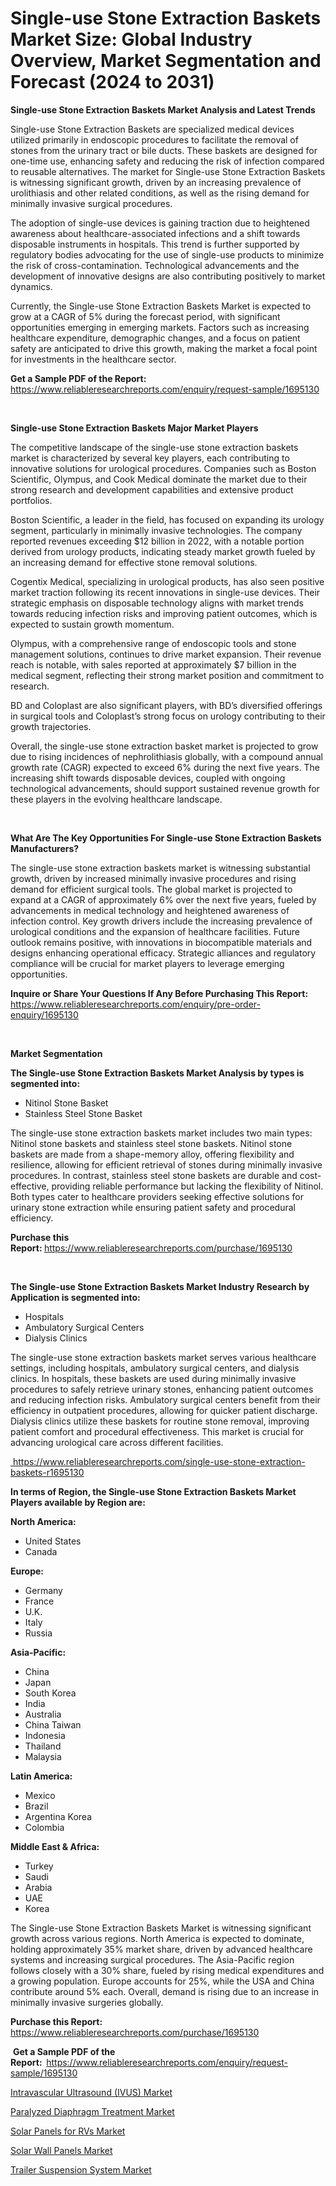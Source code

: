 <p><h1>Single-use Stone Extraction Baskets Market Size: Global Industry Overview, Market Segmentation and Forecast (2024 to 2031)</h1></p><p><strong>Single-use Stone Extraction Baskets Market Analysis and Latest Trends</strong></p>
<p><p>Single-use Stone Extraction Baskets are specialized medical devices utilized primarily in endoscopic procedures to facilitate the removal of stones from the urinary tract or bile ducts. These baskets are designed for one-time use, enhancing safety and reducing the risk of infection compared to reusable alternatives. The market for Single-use Stone Extraction Baskets is witnessing significant growth, driven by an increasing prevalence of urolithiasis and other related conditions, as well as the rising demand for minimally invasive surgical procedures.</p><p>The adoption of single-use devices is gaining traction due to heightened awareness about healthcare-associated infections and a shift towards disposable instruments in hospitals. This trend is further supported by regulatory bodies advocating for the use of single-use products to minimize the risk of cross-contamination. Technological advancements and the development of innovative designs are also contributing positively to market dynamics.</p><p>Currently, the Single-use Stone Extraction Baskets Market is expected to grow at a CAGR of 5% during the forecast period, with significant opportunities emerging in emerging markets. Factors such as increasing healthcare expenditure, demographic changes, and a focus on patient safety are anticipated to drive this growth, making the market a focal point for investments in the healthcare sector.</p></p>
<p><strong>Get a Sample PDF of the Report:&nbsp;</strong> <a href="https://www.reliableresearchreports.com/enquiry/request-sample/1695130?utm_campaign=38&utm_medium=2&utm_source=Github&utm_content=ia&utm_term=07102024&utm_id=single-use-stone-extraction-baskets">https://www.reliableresearchreports.com/enquiry/request-sample/1695130</a></p>
<p>&nbsp;</p>
<p><strong>Single-use Stone Extraction Baskets Major Market Players</strong></p>
<p><p>The competitive landscape of the single-use stone extraction baskets market is characterized by several key players, each contributing to innovative solutions for urological procedures. Companies such as Boston Scientific, Olympus, and Cook Medical dominate the market due to their strong research and development capabilities and extensive product portfolios.</p><p>Boston Scientific, a leader in the field, has focused on expanding its urology segment, particularly in minimally invasive technologies. The company reported revenues exceeding $12 billion in 2022, with a notable portion derived from urology products, indicating steady market growth fueled by an increasing demand for effective stone removal solutions.</p><p>Cogentix Medical, specializing in urological products, has also seen positive market traction following its recent innovations in single-use devices. Their strategic emphasis on disposable technology aligns with market trends towards reducing infection risks and improving patient outcomes, which is expected to sustain growth momentum.</p><p>Olympus, with a comprehensive range of endoscopic tools and stone management solutions, continues to drive market expansion. Their revenue reach is notable, with sales reported at approximately $7 billion in the medical segment, reflecting their strong market position and commitment to research.</p><p>BD and Coloplast are also significant players, with BD’s diversified offerings in surgical tools and Coloplast’s strong focus on urology contributing to their growth trajectories. </p><p>Overall, the single-use stone extraction basket market is projected to grow due to rising incidences of nephrolithiasis globally, with a compound annual growth rate (CAGR) expected to exceed 6% during the next five years. The increasing shift towards disposable devices, coupled with ongoing technological advancements, should support sustained revenue growth for these players in the evolving healthcare landscape.</p></p>
<p>&nbsp;</p>
<p><strong>What Are The Key Opportunities For Single-use Stone Extraction Baskets Manufacturers?</strong></p>
<p><p>The single-use stone extraction baskets market is witnessing substantial growth, driven by increased minimally invasive procedures and rising demand for efficient surgical tools. The global market is projected to expand at a CAGR of approximately 6% over the next five years, fueled by advancements in medical technology and heightened awareness of infection control. Key growth drivers include the increasing prevalence of urological conditions and the expansion of healthcare facilities. Future outlook remains positive, with innovations in biocompatible materials and designs enhancing operational efficacy. Strategic alliances and regulatory compliance will be crucial for market players to leverage emerging opportunities.</p></p>
<p><strong>Inquire or Share Your Questions If Any Before Purchasing This Report:</strong> <a href="https://www.reliableresearchreports.com/enquiry/pre-order-enquiry/1695130?utm_campaign=38&utm_medium=2&utm_source=Github&utm_content=ia&utm_term=07102024&utm_id=single-use-stone-extraction-baskets">https://www.reliableresearchreports.com/enquiry/pre-order-enquiry/1695130</a></p>
<p>&nbsp;</p>
<p><strong>Market Segmentation</strong></p>
<p><strong>The Single-use Stone Extraction Baskets Market Analysis by types is segmented into:</strong></p>
<p><ul><li>Nitinol Stone Basket</li><li>Stainless Steel Stone Basket</li></ul></p>
<p><p>The single-use stone extraction baskets market includes two main types: Nitinol stone baskets and stainless steel stone baskets. Nitinol stone baskets are made from a shape-memory alloy, offering flexibility and resilience, allowing for efficient retrieval of stones during minimally invasive procedures. In contrast, stainless steel stone baskets are durable and cost-effective, providing reliable performance but lacking the flexibility of Nitinol. Both types cater to healthcare providers seeking effective solutions for urinary stone extraction while ensuring patient safety and procedural efficiency.</p></p>
<p><strong>Purchase this Report:&nbsp;</strong><a href="https://www.reliableresearchreports.com/purchase/1695130?utm_campaign=38&utm_medium=2&utm_source=Github&utm_content=ia&utm_term=07102024&utm_id=single-use-stone-extraction-baskets">https://www.reliableresearchreports.com/purchase/1695130</a></p>
<p>&nbsp;</p>
<p><strong>The Single-use Stone Extraction Baskets Market Industry Research by Application is segmented into:</strong></p>
<p><ul><li>Hospitals</li><li>Ambulatory Surgical Centers</li><li>Dialysis Clinics</li></ul></p>
<p><p>The single-use stone extraction baskets market serves various healthcare settings, including hospitals, ambulatory surgical centers, and dialysis clinics. In hospitals, these baskets are used during minimally invasive procedures to safely retrieve urinary stones, enhancing patient outcomes and reducing infection risks. Ambulatory surgical centers benefit from their efficiency in outpatient procedures, allowing for quicker patient discharge. Dialysis clinics utilize these baskets for routine stone removal, improving patient comfort and procedural effectiveness. This market is crucial for advancing urological care across different facilities.</p></p>
<p><a href="https://www.reliableresearchreports.com/single-use-stone-extraction-baskets-r1695130?utm_campaign=38&utm_medium=2&utm_source=Github&utm_content=ia&utm_term=07102024&utm_id=single-use-stone-extraction-baskets">&nbsp;https://www.reliableresearchreports.com/single-use-stone-extraction-baskets-r1695130</a></p>
<p><strong>In terms of Region, the Single-use Stone Extraction Baskets Market Players available by Region are:</strong></p>
<p>
    <p> <strong> North America: </strong>
        <ul>
            <li>United States</li>
            <li>Canada</li>
        </ul>
        </p> 
    <p> <strong> Europe: </strong>
        <ul>
            <li>Germany</li>
            <li>France</li>
            <li>U.K.</li>
            <li>Italy</li>
            <li>Russia</li>
        </ul>
        </p> 
    <p> <strong> Asia-Pacific: </strong>
        <ul>
            <li>China</li>
            <li>Japan</li>
            <li>South Korea</li>
            <li>India</li>
            <li>Australia</li>
            <li>China Taiwan</li>
            <li>Indonesia</li>
            <li>Thailand</li>
            <li>Malaysia</li>
        </ul>
        </p> 
    <p> <strong> Latin America: </strong>
        <ul>
            <li>Mexico</li>
            <li>Brazil</li>
            <li>Argentina Korea</li>
            <li>Colombia</li>
        </ul>
        </p> 
    <p> <strong> Middle East & Africa: </strong>
        <ul>
            <li>Turkey</li>
            <li>Saudi</li>
            <li>Arabia</li>
            <li>UAE</li>
            <li>Korea</li>
        </ul>
    </p>
    </p>
<p><p>The Single-use Stone Extraction Baskets Market is witnessing significant growth across various regions. North America is expected to dominate, holding approximately 35% market share, driven by advanced healthcare systems and increasing surgical procedures. The Asia-Pacific region follows closely with a 30% share, fueled by rising medical expenditures and a growing population. Europe accounts for 25%, while the USA and China contribute around 5% each. Overall, demand is rising due to an increase in minimally invasive surgeries globally.</p></p>
<p><strong>Purchase this Report: </strong><a href="https://www.reliableresearchreports.com/purchase/1695130?utm_campaign=38&utm_medium=2&utm_source=Github&utm_content=ia&utm_term=07102024&utm_id=single-use-stone-extraction-baskets">https://www.reliableresearchreports.com/purchase/1695130</a></p>
<p>&nbsp;<strong>Get a Sample PDF of the Report:&nbsp;&nbsp;</strong><a href="https://www.reliableresearchreports.com/enquiry/request-sample/1695130?utm_campaign=38&utm_medium=2&utm_source=Github&utm_content=ia&utm_term=07102024&utm_id=single-use-stone-extraction-baskets">https://www.reliableresearchreports.com/enquiry/request-sample/1695130</a></p>
<p><strong></strong></p>
<p><p><a href="https://github.com/RoseBoyd475/Market-Research-Report-List-1/blob/main/intravascular-ultrasound-ivus-market.md?utm_campaign=38&utm_medium=2&utm_source=Github&utm_content=ia&utm_term=07102024&utm_id=single-use-stone-extraction-baskets">Intravascular Ultrasound (IVUS) Market</a></p><p><a href="https://www.linkedin.com/pulse/paralyzed-diaphragm-treatment-market-size-type-beta-blockerscarbonic-s8fxc?utm_campaign=38&utm_medium=2&utm_source=Github&utm_content=ia&utm_term=07102024&utm_id=single-use-stone-extraction-baskets">Paralyzed Diaphragm Treatment Market</a></p><p><a href="https://issuu.com/reportprime-2/docs/solar-panels-for-rvs-market-size-20_7397a3da30c335?utm_campaign=38&utm_medium=2&utm_source=Github&utm_content=ia&utm_term=07102024&utm_id=single-use-stone-extraction-baskets">Solar Panels for RVs Market</a></p><p><a href="https://issuu.com/reportprime-2/docs/solar-wall-panels-market-size-2030._0fd3c209fe3d31?utm_campaign=38&utm_medium=2&utm_source=Github&utm_content=ia&utm_term=07102024&utm_id=single-use-stone-extraction-baskets">Solar Wall Panels Market</a></p><p><a href="https://www.linkedin.com/pulse/trailer-suspension-system-market-overview-global-trends-6fkwe?utm_campaign=38&utm_medium=2&utm_source=Github&utm_content=ia&utm_term=07102024&utm_id=single-use-stone-extraction-baskets">Trailer Suspension System Market</a></p></p>